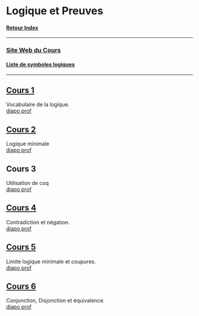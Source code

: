 # Logique et Preuves

#### [Retour Index](../index.md)

---

### [Site Web du Cours](https://www.labri.fr/perso/duchon/Enseignements/L-et-P/)  

#### [Liste de symboles logiques](https://fr.wikipedia.org/wiki/Liste_de_symboles_logiques)

<!-- https://www.codecogs.com/latex/eqneditor.php -->
<!-- https://www.tuhh.de/MathJax/test/sample-dynamic.html -->

---

## [Cours 1](./cours_1.md)
Vocabulaire de la logique.  
[diapo prof](https://moodle1.u-bordeaux.fr/pluginfile.php/750988/mod_resource/content/1/cours1.pdf)

## [Cours 2](./cours_2.md)
Logique minimale  
[diapo prof](https://moodle1.u-bordeaux.fr/pluginfile.php/779143/mod_resource/content/1/cours2.pdf)

## Cours 3
Utilisation de coq  
[diapo prof](https://moodle1.u-bordeaux.fr/pluginfile.php/804022/mod_resource/content/1/cours3.pdf)

## [Cours 4](./cours_4.md)
Contradiction et négation.  
[diapo prof](https://moodle1.u-bordeaux.fr/pluginfile.php/815764/mod_resource/content/1/cours4.pdf)

## [Cours 5](./cours_5.md)
Limite logique minimale et coupures.  
[diapo prof](https://moodle1.u-bordeaux.fr/pluginfile.php/843754/mod_resource/content/1/cours5.pdf)

## [Cours 6](./cours_6.md)
Conjonction,  Disjonction et équivalence.  
[diapo prof](https://moodle1.u-bordeaux.fr/pluginfile.php/847390/mod_resource/content/2/cours6.pdf)
